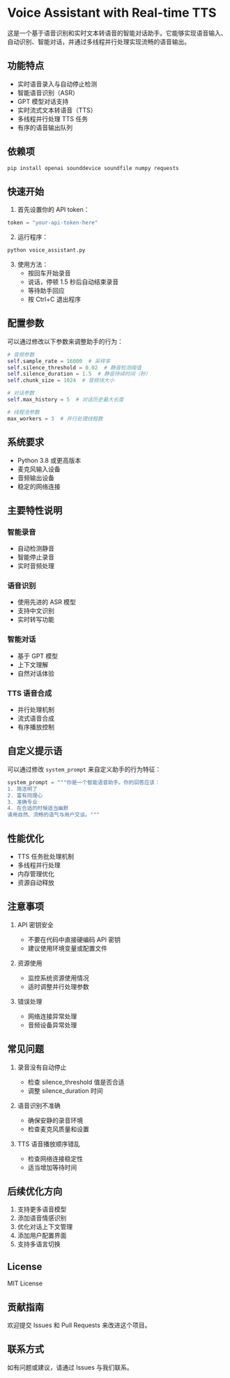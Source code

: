 # Voice Assistant with Real-time TTS

这是一个基于语音识别和实时文本转语音的智能对话助手。它能够实现语音输入、自动识别、智能对话，并通过多线程并行处理实现流畅的语音输出。

## 功能特点

- 实时语音录入与自动停止检测
- 智能语音识别（ASR）
- GPT 模型对话支持
- 实时流式文本转语音（TTS）
- 多线程并行处理 TTS 任务
- 有序的语音输出队列

## 依赖项

```bash
pip install openai sounddevice soundfile numpy requests
```

## 快速开始

1. 首先设置你的 API token：

```python
token = "your-api-token-here"
```

2. 运行程序：

```python
python voice_assistant.py
```

3. 使用方法：
   - 按回车开始录音
   - 说话，停顿 1.5 秒后自动结束录音
   - 等待助手回应
   - 按 Ctrl+C 退出程序

## 配置参数

可以通过修改以下参数来调整助手的行为：

```python
# 音频参数
self.sample_rate = 16000  # 采样率
self.silence_threshold = 0.02  # 静音检测阈值
self.silence_duration = 1.5  # 静音持续时间（秒）
self.chunk_size = 1024  # 音频块大小

# 对话参数
self.max_history = 5  # 对话历史最大长度

# 线程池参数
max_workers = 3  # 并行处理线程数
```

## 系统要求

- Python 3.8 或更高版本
- 麦克风输入设备
- 音频输出设备
- 稳定的网络连接

## 主要特性说明

### 智能录音
- 自动检测静音
- 智能停止录音
- 实时音频处理

### 语音识别
- 使用先进的 ASR 模型
- 支持中文识别
- 实时转写功能

### 智能对话
- 基于 GPT 模型
- 上下文理解
- 自然对话体验

### TTS 语音合成
- 并行处理机制
- 流式语音合成
- 有序播放控制

## 自定义提示语

可以通过修改 `system_prompt` 来自定义助手的行为特征：

```python
system_prompt = """你是一个智能语音助手。你的回答应该：
1. 简洁明了
2. 富有同理心
3. 准确专业
4. 在合适的时候适当幽默
请用自然、流畅的语气与用户交谈。"""
```

## 性能优化

- TTS 任务批处理机制
- 多线程并行处理
- 内存管理优化
- 资源自动释放

## 注意事项

1. API 密钥安全
   - 不要在代码中直接硬编码 API 密钥
   - 建议使用环境变量或配置文件

2. 资源使用
   - 监控系统资源使用情况
   - 适时调整并行处理参数

3. 错误处理
   - 网络连接异常处理
   - 音频设备异常处理

## 常见问题

1. 录音没有自动停止
   - 检查 silence_threshold 值是否合适
   - 调整 silence_duration 时间

2. 语音识别不准确
   - 确保安静的录音环境
   - 检查麦克风质量和设置

3. TTS 语音播放顺序错乱
   - 检查网络连接稳定性
   - 适当增加等待时间

## 后续优化方向

1. 支持更多语音模型
2. 添加语音情感识别
3. 优化对话上下文管理
4. 添加用户配置界面
5. 支持多语言切换

## License

MIT License

## 贡献指南

欢迎提交 Issues 和 Pull Requests 来改进这个项目。

## 联系方式

如有问题或建议，请通过 Issues 与我们联系。